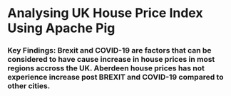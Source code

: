 # Analysing UK House Price Index Using Apache Pig

### Key Findings: Brexit and COVID-19 are factors that can be considered to have cause increase in house prices in most regions accross the UK. Aberdeen house prices has not experience increase post BREXIT and COVID-19 compared to other cities.
